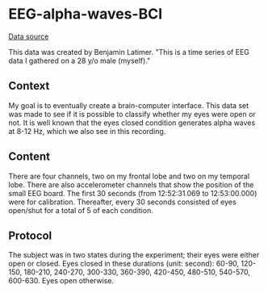 # EEG-alpha-waves-BCI
[Data source](https://www.kaggle.com/latimerb/eeg-leftright)

This data was created by Benjamin Latimer. "This is a time series of EEG data I gathered on a 28 y/o male (myself)."

## Context
My goal is to eventually create a brain-computer interface. This data set was made to see if it is possible to classify whether my eyes were open or not. It is well known that the eyes closed condition generates alpha waves at 8-12 Hz, which we also see in this recording.

## Content
There are four channels, two on my frontal lobe and two on my temporal lobe. There are also accelerometer channels that show the position of the small EEG board. The first 30 seconds (from 12:52:31.069 to 12:53:00.000) were for calibration. Thereafter, every 30 seconds consisted of eyes open/shut for a total of 5 of each condition.

## Protocol
The subject was in two states during the experiment; their eyes were either open or closed.
Eyes closed in these durations (unit: second): 60-90, 120-150, 180-210, 240-270, 300-330, 360-390, 420-450, 480-510, 540-570, 600-630.
Eyes open otherwise.
